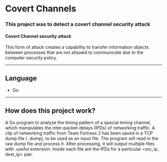 # Covert Channels
### This project was to detect a covert channel security attack
#### Covert Channel security attack
This form of attack creates a capability to transfer information objects between processes that are not allowed to communicate due to the computer security policy.

---
## Language
* Go

---
## How does this project work?
A Go program to analyze the timing pattern of a
special timing channel, which manipulates the inter-packet-delays (IPDs) of networking traffic.
A clip of networking traffic from Team Fortress 2 has been saved in a TCP dump file ( .dump), to be used as an input file. The program will read in the raw dump file and process it. After processing, it will output multiple files with .useful extension. Inside each file are
the IPDs for a particular <src_ip, dest_ip> pair.
